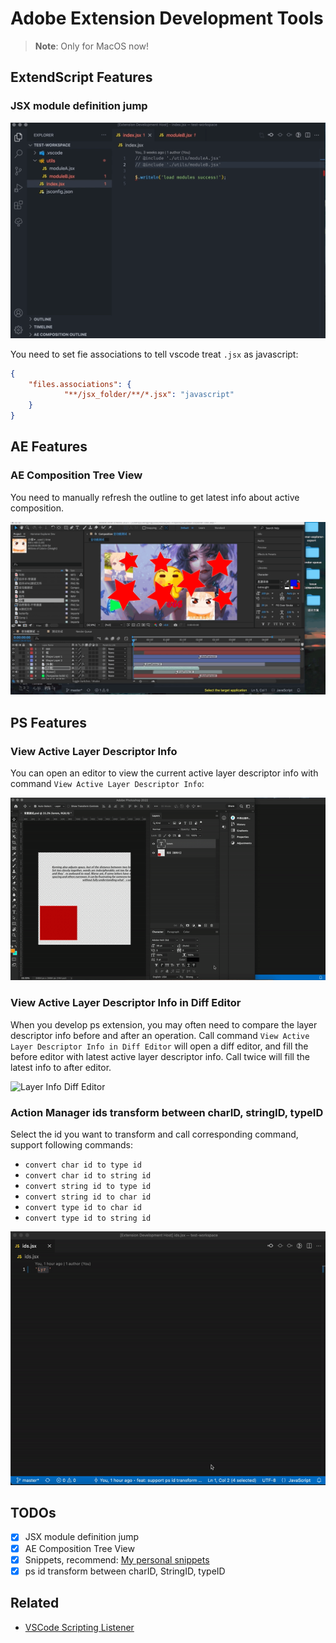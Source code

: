 # Adobe Extension Development Tools

> **Note**: Only for MacOS now!

## ExtendScript Features

### JSX module definition jump

![JSX module definition jump](https://github.com/tjx666/adobe-extension-devtools/blob/master/assets/screenshot/jump_to_definition.gif?raw=true)

You need to set fie associations to tell vscode treat `.jsx` as javascript:

```json
{
    "files.associations": {
            "**/jsx_folder/**/*.jsx": "javascript"
    }
}
```

## AE Features

### AE Composition Tree View

You need to manually refresh the outline to get latest info about active composition.

![AE Composition Tree View](https://github.com/tjx666/adobe-extension-devtools/blob/master/assets/screenshot/ae_composition_outline.gif?raw=true)

## PS Features

### View Active Layer Descriptor Info

You can open an editor to view the current active layer descriptor info with command `View Active Layer Descriptor Info`:

![Layer Info](https://github.com/tjx666/adobe-extension-devtools/blob/master/assets/screenshot/layer_info.gif?raw=true)

### View Active Layer Descriptor Info in Diff Editor

When you develop ps extension, you may often need to compare the layer descriptor info before and after an operation. Call command `View Active Layer Descriptor Info in Diff Editor` will open a diff editor, and fill the before editor with latest active layer descriptor info. Call twice will fill the latest info to after editor.

![Layer Info Diff Editor](https://github.com/tjx666/adobe-extension-devtools/blob/master/assets/screenshot/layer_info_diff.gif?raw=true)

### Action Manager ids transform between charID, stringID, typeID

Select the id you want to transform and call corresponding command, support following commands:

- `convert char id to type id`
- `convert char id to string id`
- `convert string id to type id`
- `convert string id to char id`
- `convert type id to char id`
- `convert type id to string id`

![id transform](https://github.com/tjx666/adobe-extension-devtools/blob/master/assets/screenshot/id_transform.gif?raw=true)

## TODOs

- [x] JSX module definition jump
- [x] AE Composition Tree View
- [x] Snippets, recommend: [My personal snippets](https://marketplace.visualstudio.com/items?itemName=YuTengjing.ytj-snippets)
- [x] ps id transform between charID, StringID, typeID

## Related

- [VSCode Scripting Listener](https://github.com/tjx666/scripting-listener)
